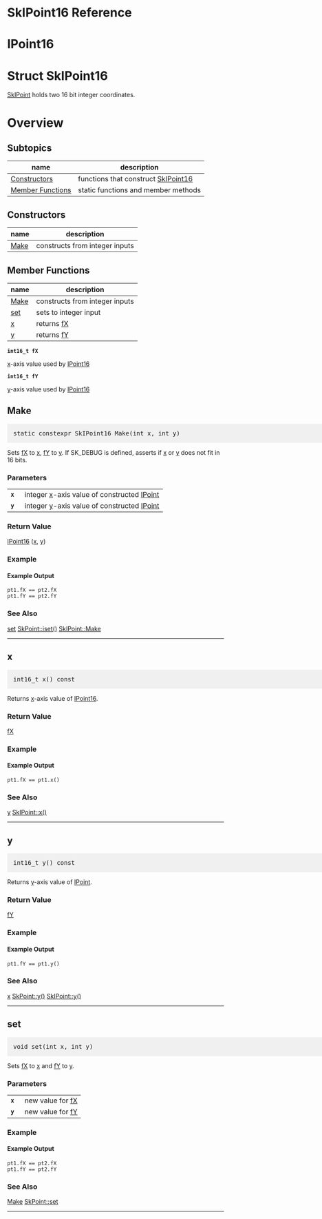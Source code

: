 SkIPoint16 Reference
===

# <a name="IPoint16"></a> IPoint16

# <a name="SkIPoint16"></a> Struct SkIPoint16
<a href="SkIPoint_Reference#SkIPoint">SkIPoint</a> holds two 16 bit integer coordinates.

# <a name="Overview"></a> Overview

## <a name="Subtopics"></a> Subtopics

| name | description |
| --- | ---  |
| <a href="#Overview_Constructors">Constructors</a> | functions that construct <a href="#SkIPoint16">SkIPoint16</a> |
| <a href="#Overview_Member_Functions">Member Functions</a> | static functions and member methods |

## <a name="Constructors"></a> Constructors

| name | description |
| --- | ---  |
| <a href="#SkIPoint16_Make">Make</a> | constructs from integer inputs |

## <a name="Member_Functions"></a> Member Functions

| name | description |
| --- | ---  |
| <a href="#SkIPoint16_Make">Make</a> | constructs from integer inputs |
| <a href="#SkIPoint16_set">set</a> | sets to integer input |
| <a href="#SkIPoint16_x">x</a> | returns <a href="#SkIPoint16_fX">fX</a> |
| <a href="#SkIPoint16_y">y</a> | returns <a href="#SkIPoint16_fY">fY</a> |

<a name="SkIPoint16_fX"> <code><strong>int16_t  fX</strong></code> </a>

<a href="#SkIPoint16_x">x</a>-axis value used by <a href="#IPoint16">IPoint16</a>

<a name="SkIPoint16_fY"> <code><strong>int16_t  fY</strong></code> </a>

<a href="#SkIPoint16_y">y</a>-axis value used by <a href="#IPoint16">IPoint16</a>

<a name="SkIPoint16_Make"></a>
## Make

<pre style="padding: 1em 1em 1em 1em;width: 62.5em; background-color: #f0f0f0">
static constexpr SkIPoint16 Make(int x, int y)
</pre>

Sets <a href="#SkIPoint16_fX">fX</a> to <a href="#SkIPoint16_x">x</a>, <a href="#SkIPoint16_fY">fY</a> to <a href="#SkIPoint16_y">y</a>. If SK_DEBUG is defined, asserts
if <a href="#SkIPoint16_x">x</a> or <a href="#SkIPoint16_y">y</a> does not fit in 16 bits.

### Parameters

<table>  <tr>    <td><a name="SkIPoint16_Make_x"> <code><strong>x </strong></code> </a></td> <td>
integer <a href="#SkIPoint16_x">x</a>-axis value of constructed <a href="SkIPoint_Reference#IPoint">IPoint</a></td>
  </tr>  <tr>    <td><a name="SkIPoint16_Make_y"> <code><strong>y </strong></code> </a></td> <td>
integer <a href="#SkIPoint16_y">y</a>-axis value of constructed <a href="SkIPoint_Reference#IPoint">IPoint</a></td>
  </tr>
</table>

### Return Value

<a href="#IPoint16">IPoint16</a> (<a href="#SkIPoint16_x">x</a>, <a href="#SkIPoint16_y">y</a>)

### Example

<div><fiddle-embed name="d815ca04fbf22b5acec6f85b6351f362">

#### Example Output

~~~~
pt1.fX == pt2.fX
pt1.fY == pt2.fY
~~~~

</fiddle-embed></div>

### See Also

<a href="#SkIPoint16_set">set</a> <a href="#SkPoint_iset">SkPoint::iset()</a> <a href="#SkIPoint_Make">SkIPoint::Make</a>

---

<a name="SkIPoint16_x"></a>
## x

<pre style="padding: 1em 1em 1em 1em;width: 62.5em; background-color: #f0f0f0">
int16_t x() const
</pre>

Returns <a href="#SkIPoint16_x">x</a>-axis value of <a href="#IPoint16">IPoint16</a>.

### Return Value

<a href="#SkIPoint16_fX">fX</a>

### Example

<div><fiddle-embed name="f7fd3b3674f042869de3582ab793dbf7">

#### Example Output

~~~~
pt1.fX == pt1.x()
~~~~

</fiddle-embed></div>

### See Also

<a href="#SkIPoint16_y">y</a> <a href="#SkIPoint_x">SkIPoint::x()</a>

---

<a name="SkIPoint16_y"></a>
## y

<pre style="padding: 1em 1em 1em 1em;width: 62.5em; background-color: #f0f0f0">
int16_t y() const
</pre>

Returns <a href="#SkIPoint16_y">y</a>-axis value of <a href="SkIPoint_Reference#IPoint">IPoint</a>.

### Return Value

<a href="#SkIPoint16_fY">fY</a>

### Example

<div><fiddle-embed name="3662cedaf1e9924a401f794902da3b1f">

#### Example Output

~~~~
pt1.fY == pt1.y()
~~~~

</fiddle-embed></div>

### See Also

<a href="#SkIPoint16_x">x</a> <a href="#SkPoint_y">SkPoint::y()</a> <a href="#SkIPoint_y">SkIPoint::y()</a>

---

<a name="SkIPoint16_set"></a>
## set

<pre style="padding: 1em 1em 1em 1em;width: 62.5em; background-color: #f0f0f0">
void set(int x, int y)
</pre>

Sets <a href="#SkIPoint16_fX">fX</a> to <a href="#SkIPoint16_x">x</a> and <a href="#SkIPoint16_fY">fY</a> to <a href="#SkIPoint16_y">y</a>.

### Parameters

<table>  <tr>    <td><a name="SkIPoint16_set_x"> <code><strong>x </strong></code> </a></td> <td>
new value for <a href="#SkIPoint16_fX">fX</a></td>
  </tr>  <tr>    <td><a name="SkIPoint16_set_y"> <code><strong>y </strong></code> </a></td> <td>
new value for <a href="#SkIPoint16_fY">fY</a></td>
  </tr>
</table>

### Example

<div><fiddle-embed name="abff78d3f2d97b1284ccb13d0c56b6c8">

#### Example Output

~~~~
pt1.fX == pt2.fX
pt1.fY == pt2.fY
~~~~

</fiddle-embed></div>

### See Also

<a href="#SkIPoint16_Make">Make</a> <a href="#SkPoint_set">SkPoint::set</a>

---

